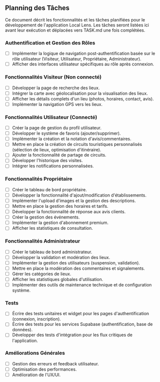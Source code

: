 ## Planning des Tâches

Ce document décrit les fonctionnalités et les tâches planifiées pour le développement de l'application Local Lens. Les tâches seront listées ici avant leur exécution et déplacées vers TASK.md une fois complétées.

### Authentification et Gestion des Rôles
- [ ] Implémenter la logique de navigation post-authentification basée sur le rôle utilisateur (Visiteur, Utilisateur, Propriétaire, Administrateur).
- [ ] Afficher des interfaces utilisateur spécifiques au rôle après connexion.

### Fonctionnalités Visiteur (Non connecté)
- [ ] Développer la page de recherche des lieux.
- [ ] Intégrer la carte avec géolocalisation pour la visualisation des lieux.
- [ ] Afficher les détails complets d'un lieu (photos, horaires, contact, avis).
- [ ] Implémenter la navigation GPS vers les lieux.

### Fonctionnalités Utilisateur (Connecté)
- [ ] Créer la page de gestion du profil utilisateur.
- [ ] Développer le système de favoris (ajouter/supprimer).
- [ ] Implémenter la création et la notation d'avis/commentaires.
- [ ] Mettre en place la création de circuits touristiques personnalisés (sélection de lieux, optimisation d'itinéraire).
- [ ] Ajouter la fonctionnalité de partage de circuits.
- [ ] Développer l'historique des visites.
- [ ] Intégrer les notifications personnalisées.

### Fonctionnalités Propriétaire
- [ ] Créer le tableau de bord propriétaire.
- [ ] Développer la fonctionnalité d'ajout/modification d'établissements.
- [ ] Implémenter l'upload d'images et la gestion des descriptions.
- [ ] Mettre en place la gestion des horaires et tarifs.
- [ ] Développer la fonctionnalité de réponse aux avis clients.
- [ ] Créer la gestion des événements.
- [ ] Implémenter la gestion d'abonnement premium.
- [ ] Afficher les statistiques de consultation.

### Fonctionnalités Administrateur
- [ ] Créer le tableau de bord administrateur.
- [ ] Développer la validation et modération des lieux.
- [ ] Implémenter la gestion des utilisateurs (suspension, validation).
- [ ] Mettre en place la modération des commentaires et signalements.
- [ ] Gérer les catégories de lieux.
- [ ] Afficher les statistiques globales d'utilisation.
- [ ] Implémenter des outils de maintenance technique et de configuration système.

### Tests
- [ ] Écrire des tests unitaires et widget pour les pages d'authentification (connexion, inscription).
- [ ] Écrire des tests pour les services Supabase (authentification, base de données).
- [ ] Développer des tests d'intégration pour les flux critiques de l'application.

### Améliorations Générales
- [ ] Gestion des erreurs et feedback utilisateur.
- [ ] Optimisation des performances.
- [ ] Amélioration de l'UX/UI. 